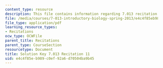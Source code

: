 ```yaml
---
content_type: resource
description: This file contains information regarding 7.013 recitation 11.
file: /media/courses/7-013-introductory-biology-spring-2013/e4c4f85eb989c0ef92a6d70504ba9b45_MIT7_013S12_RecitatSol_11.pdf
file_type: application/pdf
learning_resource_types:
- Recitations
ocw_type: OCWFile
parent_title: Recitations
parent_type: CourseSection
resourcetype: Document
title: Solution Key 7.013 Recitation 11
uid: e4c4f85e-b989-c0ef-92a6-d70504ba9b45
---
```

